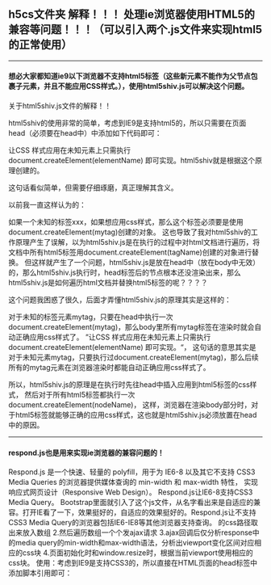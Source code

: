 ## h5cs文件夹 解释！！！  处理ie浏览器使用HTML5的兼容等问题！！！（可以引入两个.js文件来实现html5的正常使用）

----------------------------
#### 想必大家都知道ie9以下浏览器不支持html5标签（这些新元素不能作为父节点包裹子元素，并且不能应用CSS样式。），使用html5shiv.js可以解决这个问题。

关于html5shiv.js文件的解释！！

html5shiv的使用非常的简单，考虑到IE9是支持html5的，所以只需要在页面head（必须要在head中）中添加如下代码即可：

<!--[if lt IE9]>
<script src="html5shiv.js"></script>
<![endif]-->

让CSS 样式应用在未知元素上只需执行document.createElement(elementName) 即可实现。html5shiv就是根据这个原理创建的。

这句话看似简单，但需要仔细琢磨，真正理解其含义。

以前我一直这样认为的：

如果一个未知的标签<mytag>xxx</mytag>，如果想应用css样式，那么这个标签必须要是使用document.createElement(mytag)创建的对象。
这也导致了我对html5shiv的工作原理产生了误解，以为html5shiv.js是在执行的过程中对html文档进行遍历，将文档中所有html5标签用document.createElement(tagName)创建的对象进行替换。
但这样就产生了一个问题，html5shiv.js是放在head中（放在body中无效）的，那么html5shiv.js执行时，head标签后的节点根本还没渲染出来，那么 html5shiv.js是如何遍历html文档并替换html5标签的呢？？？？

这个问题我困惑了很久，后面才弄懂html5shiv.js的原理其实是这样的：

对于未知的标签元素mytag，只要在head中执行一次document.createElement(mytag)，那么body里所有mytag标签在渲染时就会自动正确应用css样式了。
”让CSS 样式应用在未知元素上只需执行 document.createElement(elementName) 即可实现。“，
这句话的意思其实是对于未知元素mytag，只要执行过document.createElement(mytag)，那么后续所有的mytag元素在浏览器渲染时都能自动正确应用css样式了。

所以，html5shiv.js的原理是在执行时先往head中插入应用到html5标签的css样式，
然后对于所有html5标签都执行一次document.createElement(nodeName)，
这样，浏览器在渲染body部分时，对于html5标签就能够正确的应用css样式，这也就是html5shiv.js必须放置在head中的原因。

---------------------------
#### respond.js也是用来实现ie浏览器的兼容问题的！

Respond.js 是一个快速、轻量的 polyfill，用于为 IE6-8 以及其它不支持 CSS3 Media Queries 的浏览器提供媒体查询的 min-width 和 max-width 特性，
实现响应式网页设计（Responsive Web Design）。
Respond.js让IE6-8支持CSS3 Media Query。
Bootstrap里面就引入了这个js文件，从名字看出来是自适应的兼容。打开IE看了一下，效果挺好的，自适应的效果挺好的。Respond.js让不支持CSS3 Media Query的浏览器包括IE6-IE8等其他浏览器支持查询。
的css路径取出来放入数组
2.然后遍历数组一个个发ajax请求
3.ajax回调后仅分析response中的media query的min-width和max-width语法，分析出viewport变化区间对应相应的css块
4.页面初始化时和window.resize时，根据当前viewport使用相应的css块。
使用：考虑到IE9是支持CSS3的，所以直接在HTML页面的head标签中添加脚本引用即可：
<!--[if lt IE 9]>
      <script src="http://cdn.bootcss.com/respond.js/1.4.2/respond.min.js"></script>
<![endif]—>
 
<!--[if lt IE 9]>
<script src = "http://cdn.bootcss.com/respond.js/1.4.2/respond.min.js" > </script>
<![endif]—>    
官方demo地址：http://scottjehl.github.com/Respond/test/test.html 1.在css中正常用 min/max-width media queries
 
@media screen and (min-width: 480px){
    ...styles for 480px and up go here
}
 
@media screen and (min-width: 480px){...styles for 480px and up go here}    
2.引入respond.min.js，但要在css的后面
（越早引入越好，在ie下面看到页面闪屏的概率就越低，因为最初css会先渲染出来，如果respond.js加载得很后面，这时重新根据media query解析出来的css会再改变一次页面的布局等，所以看起来有闪屏的现象）


---------------------------
ol.html文件夹： <ol type="a" start="3">



